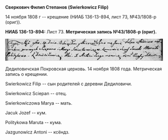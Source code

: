 **Сверкович Филип Степанов (Swierkowicz Filip)**

14 ноября 1808 г -- крещение (НИАБ 136-13-894, лист 73, №43/1808-р
(ориг)).

**НИАБ 136-13-894:** Лист 73. **Метрическая запись №43/1808-р (ориг).**

![](./media/818f9a23f36d49ce4e8826734511a7c9138a2114.png)

Дедиловичская Покровская церковь. 14 ноября 1808 года. Метрическая
запись о крещении.

Swierkowicz Filip -- сын родителей с деревни Дедиловичи.

Swierkowicz Sciepan -- отец.

Swierkowiczowa Marya -- мать.

Jacuk Jozef -- кум.

Politykowa Maruta -- кума.

Jazgunowicz Antoni -- ксёндз.

